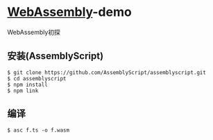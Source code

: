 # [WebAssembly](http://webassembly.org.cn/)-demo
WebAssembly初探
## 安装(AssemblyScript)
```
$ git clone https://github.com/AssemblyScript/assemblyscript.git
$ cd assemblyscript
$ npm install
$ npm link
```

## 编译
```
$ asc f.ts -o f.wasm
```

